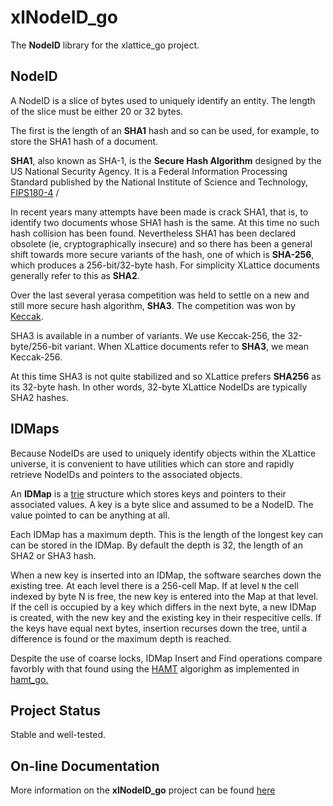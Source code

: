 # xlNodeID_go

The **NodeID** library for the xlattice_go project.

## NodeID

A NodeID is a slice of bytes used to uniquely identify an entity.  The
length of the slice must be either 20 or 32 bytes.

The first is the length of an **SHA1** hash and so can be used, for example,
to store the SHA1 hash of a document.

**SHA1**, also known as SHA-1, is the **Secure Hash Algorithm**
designed by the US National Security Agency.
It is a Federal Information Processing Standard published by the National
Institute of Science and Technology,
[FIPS180-4](http://csrc.nist.gov/publications/fips/fips180-4/fips-180-4.pdf)
/

In recent years many attempts have been made is crack SHA1, that is, to
identify two documents whose SHA1 hash is the same.  At this time no such
hash collision has been found.  Nevertheless SHA1 has been declared obsolete
(ie, cryptographically insecure) and so there has been a general shift towards
more secure variants of the hash, one of which is **SHA-256**, which produces a
256-bit/32-byte hash.  For simplicity XLattice documents generally refer
to this as **SHA2**.

Over the last several yerasa competition was held to settle on a
new and still more secure hash algorithm, **SHA3**.  The competition was won by
[Keccak](http://keccak.noekeon.org/Keccak-implementation-3.2.pdf).

SHA3 is available in a number of variants.  We use Keccak-256, the
32-byte/256-bit variant.  When XLattice documents refer to **SHA3**, we mean
Keccak-256.

At this time SHA3 is not quite stabilized and so XLattice prefers **SHA256**
as its 32-byte hash.
In other words, 32-byte XLattice NodeIDs are typically
SHA2 hashes.

## IDMaps

Because NodeIDs are used to uniquely identify objects within the XLattice
universe, it is convenient to have utilities which can store and rapidly
retrieve NodeIDs and pointers to the associated objects.

An **IDMap** is a
[trie](https://en.wikipedia.org/wiki/Trie)
structure which stores keys and pointers to their associated
values.  A key is a byte slice and assumed to be a NodeID.
The value pointed to can be anything at all.

Each IDMap has a maximum depth.  This is the length of the longest key can
can be stored in the IDMap.  By default the depth is 32, the length of an
SHA2 or SHA3 hash.

When a new key is inserted into an IDMap, the software searches down the
existing tree.  At each level there is a 256-cell Map.  If at level `N` the
cell indexed by byte N is free, the new key is entered into the Map at
that level.  If the cell is occupied by a key which differs in the next
byte, a new IDMap is created, with the new key and the existing key in their
respecitive cells.  If the keys have equal next bytes, insertion recurses
down the tree, until a difference is found or the maximum depth is reached.

Despite the use of coarse locks, IDMap
Insert and Find operations compare favorbly with that found using the
[HAMT](http://en.wikipedia.org/wiki/Hash_array_mapped_trie)
algorighm as implemented in
[hamt_go.](http://jddixon.github.io/hamt_go)

## Project Status

Stable and well-tested.

## On-line Documentation

More information on the **xlNodeID_go** project can be found
[here](https://jddixon.github.io/xlNodeID_go)

